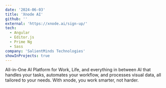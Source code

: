 ```yaml
---
date: '2024-06-03'
title: 'Xnode AI'
github: ''
external: 'https://xnode.ai/sign-up/'
tech:
  - Angular
  - Editor.js
  - Prime Ng
  - Sass
company: 'SalientMinds Technologies'
showInProjects: true
---
```


All-in-One AI Platform for Work, Life, and everything in between AI that handles your tasks, automates your workflow, and processes
visual data, all tailored to your needs. With xnode, you work smarter, not harder.
